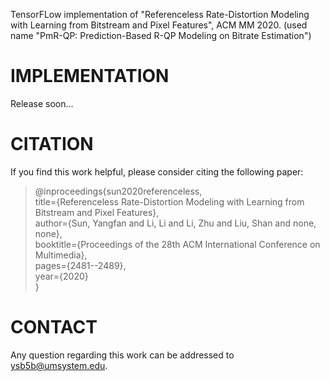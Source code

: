 TensorFLow implementation of "Referenceless Rate-Distortion Modeling with Learning from Bitstream and Pixel Features", ACM MM 2020. 
(used name "PmR-QP: Prediction-Based R-QP Modeling on Bitrate Estimation")

# IMPLEMENTATION
>
Release soon...

# CITATION
>
If you find this work helpful, please consider citing the following paper:

>@inproceedings{sun2020referenceless,  
  title={Referenceless Rate-Distortion Modeling with Learning from Bitstream and Pixel Features},  
  author={Sun, Yangfan and Li, Li and Li, Zhu and Liu, Shan and none, none},  
  booktitle={Proceedings of the 28th ACM International Conference on Multimedia},  
  pages={2481--2489},  
  year={2020}  
}

# CONTACT
>
Any question regarding this work can be addressed to ysb5b@umsystem.edu.

